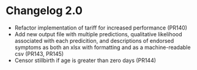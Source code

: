 # Changelog 2.0

* Refactor implementation of tariff for increased performance (PR140)
* Add new output file with multiple predictions, qualitative likelihood
  associated with each predicition, and descriptions of endorsed symptoms as
  both an xlsx with formatting and as a machine-readable csv (PR143, PR145)
* Censor stillbirth if age is greater than zero days (PR144)
